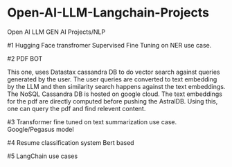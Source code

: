 # Open-AI-LLM-Langchain-Projects
Open AI LLM GEN AI Projects/NLP


#1 Hugging Face transfromer Supervised Fine Tuning on NER use case.


#2 PDF BOT

This one, uses Datastax cassandra DB to do vector search against queries generated by the user. The user queries are converted to text embedding by the LLM and then similarity search happens against the text embeddings.
The NoSQL Cassandra DB is hosted on google cloud. The text embeddings for the pdf are directly computed before pushing the AstralDB. Using this, one can query the pdf and find relevent content.

#3 Transformer fine tuned on text summarization use case. Google/Pegasus model


#4 Resume classification system Bert based

#5 LangChain use cases 
